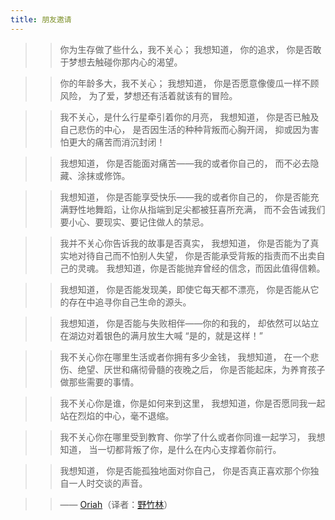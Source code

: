 ```yaml
---
title: 朋友邀请
---
```


>> 你为生存做了些什么，我不关心；
>> 我想知道，
>> 你的追求，
>> 你是否敢于梦想去触碰你那内心的渴望。

>> 你的年龄多大，我不关心；
>> 我想知道，
>> 你是否愿意像傻瓜一样不顾风险，
>> 为了爱，梦想还有活着就该有的冒险。

>> 我不关心，是什么行星牵引着你的月亮，
>> 我想知道，
>> 你是否已触及自己悲伤的中心，
>> 是否因生活的种种背叛而心胸开阔，
>> 抑或因为害怕更大的痛苦而消沉封闭！

>> 我想知道，
>> 你是否能面对痛苦——我的或者你自己的，
>> 而不必去隐藏、涂抹或修饰。

>> 我想知道，
>> 你是否能享受快乐——我的或者你自己的，
>> 你是否能充满野性地舞蹈，让你从指端到足尖都被狂喜所充满，
>> 而不会告诫我们要小心、要现实、要记住做人的禁忌。

>> 我并不关心你告诉我的故事是否真实，
>> 我想知道，
>> 你是否能为了真实地对待自己而不怕别人失望，
>> 你是否能承受背叛的指责而不出卖自己的灵魂。
>> 我想知道，你是否能抛弃曾经的信念，而因此值得信赖。

>> 我想知道，
>> 你是否能发现美，即使它每天都不漂亮，
>> 你是否能从它的存在中追寻你自己生命的源头。

>> 我想知道，
>> 你是否能与失败相伴——你的和我的，
>> 却依然可以站立在湖边对着银色的满月放生大喊
>> “是的，就是这样！”

>> 我不关心你在哪里生活或者你拥有多少金钱，
>> 我想知道，
>> 在一个悲伤、绝望、厌世和痛彻骨髓的夜晚之后，
>> 你是否能起床，为养育孩子做那些需要的事情。

>> 我不关心你是谁，你是如何来到这里，
>> 我想知道，你是否愿同我一起站在烈焰的中心，毫不退缩。

>> 我不关心你在哪里受到教育、你学了什么或者你同谁一起学习，
>> 我想知道，
>> 当一切都背叛了你，是什么在内心支撑着你前行。

>> 我想知道，
>> 你是否能孤独地面对你自己，
>> 你是否真正喜欢那个你独自一人时交谈的声音。

>> —— [Oriah](http://www.oriah.org/index.php)（译者：[野竹林](https://www.douban.com/group/topic/20286000/)） 